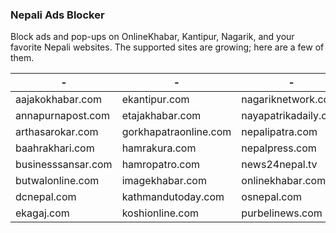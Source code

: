 ### Nepali Ads Blocker
Block ads and pop-ups on OnlineKhabar, Kantipur, Nagarik, and your favorite Nepali websites. The supported sites are growing; here are a few of them.

| -                  | -                     | -                    | -                 |
|--------------------|-----------------------|----------------------|-------------------|
| aajakokhabar.com   | ekantipur.com         | nagariknetwork.com   | ratopati.com      |
| annapurnapost.com  | etajakhabar.com       | nayapatrikadaily.com | realkhabar.net    |
| arthasarokar.com   | gorkhapatraonline.com | nepalipatra.com      | recentnepal.com   |
| baahrakhari.com    | hamrakura.com         | nepalpress.com       | sancharkendra.com |
| businesssansar.com | hamropatro.com        | news24nepal.tv       | setopati.com      |
| butwalonline.com   | imagekhabar.com       | onlinekhabar.com     | thahakhabar.com   |
| dcnepal.com        | kathmandutoday.com    | osnepal.com          |                   |
| ekagaj.com         | koshionline.com       | purbelinews.com      |                   |
